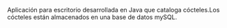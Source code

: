 Aplicación para escritorio desarrollada en Java que cataloga cócteles.Los cócteles están almacenados en una base de datos mySQL.